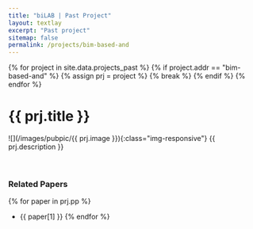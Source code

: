 ```yaml
---
title: "biLAB | Past Project"
layout: textlay
excerpt: "Past project"
sitemap: false
permalink: /projects/bim-based-and
---
```


{% for project in site.data.projects_past %}
    {% if project.addr == "bim-based-and" %}
        {% assign prj = project %}
        {% break %}
    {% endif %}
{% endfor %}

# {{ prj.title }}
![](/images/pubpic/{{ prj.image }}){:class="img-responsive"}
{{ prj.description }}  
<br><br>

### Related Papers
{% for paper in prj.pp %}
* {{ paper[1] }}
{% endfor %}
<br>